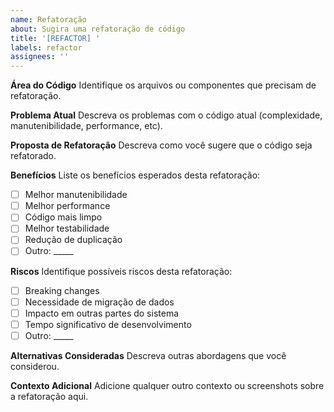 ```yaml
---
name: Refatoração
about: Sugira uma refatoração de código
title: '[REFACTOR] '
labels: refactor
assignees: ''
---
```


**Área do Código**
Identifique os arquivos ou componentes que precisam de refatoração.

**Problema Atual**
Descreva os problemas com o código atual (complexidade, manutenibilidade, performance, etc).

**Proposta de Refatoração**
Descreva como você sugere que o código seja refatorado.

**Benefícios**
Liste os benefícios esperados desta refatoração:
- [ ] Melhor manutenibilidade
- [ ] Melhor performance
- [ ] Código mais limpo
- [ ] Melhor testabilidade
- [ ] Redução de duplicação
- [ ] Outro: _____

**Riscos**
Identifique possíveis riscos desta refatoração:
- [ ] Breaking changes
- [ ] Necessidade de migração de dados
- [ ] Impacto em outras partes do sistema
- [ ] Tempo significativo de desenvolvimento
- [ ] Outro: _____

**Alternativas Consideradas**
Descreva outras abordagens que você considerou.

**Contexto Adicional**
Adicione qualquer outro contexto ou screenshots sobre a refatoração aqui.
